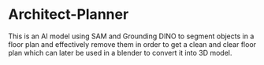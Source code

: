 # Architect-Planner
This is an AI model using SAM and Grounding DINO to segment objects in a floor plan and effectively remove them in order to get a clean and clear floor plan which can later be used in a blender to convert it into 3D model.
